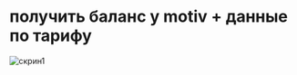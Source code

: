 # получить баланс у motiv + данные по тарифу


![cкрин1](https://github.com/neomichi/TestWork/tree/master/motiv/Clip2net_190831134700.png "1")

